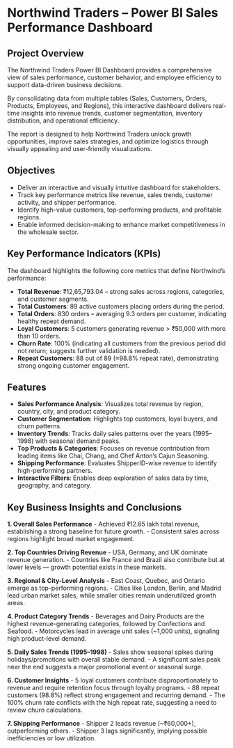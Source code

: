 # Northwind Traders – Power BI Sales Performance Dashboard

## Project Overview

The Northwind Traders Power BI Dashboard provides a comprehensive view of sales performance, customer behavior, and employee efficiency to support data-driven business decisions.

By consolidating data from multiple tables (Sales, Customers, Orders, Products, Employees, and Regions), this interactive dashboard delivers real-time insights into revenue trends, customer segmentation, inventory distribution, and operational efficiency.

The report is designed to help Northwind Traders unlock growth opportunities, improve sales strategies, and optimize logistics through visually appealing and user-friendly visualizations.

## Objectives
- Deliver an interactive and visually intuitive dashboard for stakeholders.
- Track key performance metrics like revenue, sales trends, customer activity, and shipper performance.
- Identify high-value customers, top-performing products, and profitable regions.
- Enable informed decision-making to enhance market competitiveness in the wholesale sector.
  
## Key Performance Indicators (KPIs)

The dashboard highlights the following core metrics that define Northwind’s performance:

- **Total Revenue**: ₹12,65,793.04 – strong sales across regions, categories, and customer segments.
- **Total Customers**: 89 active customers placing orders during the period.
- **Total Orders**: 830 orders – averaging 9.3 orders per customer, indicating healthy repeat demand.
- **Loyal Customers**: 5 customers generating revenue > ₹50,000 with more than 10 orders.
- **Churn Rate**: 100% (indicating all customers from the previous period did not return; suggests further validation is needed).
- **Repeat Customers**: 88 out of 89 (≈98.8% repeat rate), demonstrating strong ongoing customer engagement.

## Features

- **Sales Performance Analysis**: Visualizes total revenue by region, country, city, and product category.
- **Customer Segmentation**: Highlights top customers, loyal buyers, and churn patterns.
- **Inventory Trends**: Tracks daily sales patterns over the years (1995–1998) with seasonal demand peaks.
- **Top Products & Categories**: Focuses on revenue contribution from leading items like Chai, Chang, and Chef Anton’s Cajun Seasoning.
- **Shipping Performance**: Evaluates ShipperID-wise revenue to identify high-performing partners.
- **Interactive Filters**: Enables deep exploration of sales data by time, geography, and category.

## Key Business Insights and Conclusions
**1. Overall Sales Performance**
     - Achieved ₹12.65 lakh total revenue, establishing a strong baseline for future growth.
     - Consistent sales across regions highlight broad market engagement.
     
**2. Top Countries Driving Revenue**
     - USA, Germany, and UK dominate revenue generation.
     - Countries like France and Brazil also contribute but at lower levels — growth potential exists in these markets.
     
**3. Regional & City-Level Analysis**
     - East Coast, Quebec, and Ontario emerge as top-performing regions.
     - Cities like London, Berlin, and Madrid lead urban market sales, while smaller cities remain underutilized growth areas.
     
**4. Product Category Trends**
     - Beverages and Dairy Products are the highest revenue-generating categories, followed by Confections and Seafood.
     - Motorcycles lead in average unit sales (~1,000 units), signaling high product-level demand.
     
**5. Daily Sales Trends (1995–1998)**
     - Sales show seasonal spikes during holidays/promotions with overall stable demand.
     - A significant sales peak near the end suggests a major promotional event or seasonal surge.
     
**6. Customer Insights**
     - 5 loyal customers contribute disproportionately to revenue and require retention focus through loyalty programs.
     - 88 repeat customers (98.8%) reflect strong engagement and recurring demand.
     - The 100% churn rate conflicts with the high repeat rate, suggesting a need to review churn calculations.
     
**7. Shipping Performance**
     - Shipper 2 leads revenue (~₹60,000+), outperforming others.
     - Shipper 3 lags significantly, implying possible inefficiencies or low utilization.
